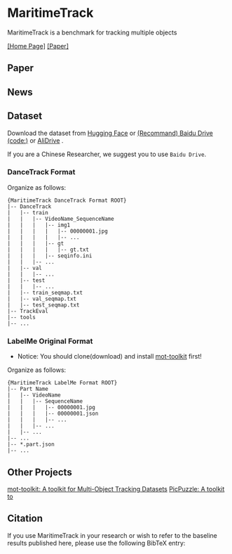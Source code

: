 # MaritimeTrack

MaritimeTrack is a benchmark for tracking multiple objects 

[[Home Page]]()
[[Paper]]()

## Paper

## News

## Dataset

Download the dataset from 
[Hugging Face]()
 or 
[(Recommand) Baidu Drive (code:)]()
 or 
[AliDrive]()
.

If you are a Chinese Researcher, we suggest you to use `Baidu Drive`.

### DanceTrack Format

Organize as follows:

```shell
{MaritimeTrack DanceTrack Format ROOT}
|-- DanceTrack
|   |-- train
|   |   |-- VideoName_SequenceName
|   |   |   |-- img1
|   |   |   |   |-- 00000001.jpg
|   |   |   |   |-- ...
|   |   |   |-- gt
|   |   |   |   |-- gt.txt            
|   |   |   |-- seqinfo.ini
|   |   |-- ...
|   |-- val
|   |   |-- ...
|   |-- test
|   |   |-- ...
|   |-- train_seqmap.txt
|   |-- val_seqmap.txt
|   |-- test_seqmap.txt
|-- TrackEval
|-- tools
|-- ...
```

### LabelMe Original Format

* Notice: You should clone(download) and install [mot-toolkit](https://github.com/a645162/mot-toolkit) first!

Organize as follows:

```shell
{MaritimeTrack LabelMe Format ROOT}
|-- Part Name
|   |-- VideoName
|   |   |-- SequenceName
|   |   |   |-- 00000001.jpg
|   |   |   |-- 00000001.json
|   |   |   |-- ...
|   |   |-- ...
|   |-- ...
|-- ...
|-- *.part.json
|-- ...
```

## Other Projects

[mot-toolkit: A toolkit for Multi-Object Tracking Datasets](https://github.com/a645162/mot-toolkit)
[PicPuzzle: A toolkit to ](https://github.com/a645162/PicPuzzle)

## Citation

If you use MaritimeTrack in your research or wish to refer to the baseline results published here, please use the following BibTeX entry:

```bibtex

```

